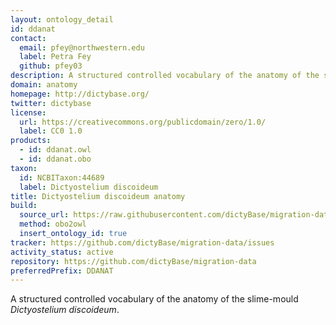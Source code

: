```yaml
---
layout: ontology_detail
id: ddanat
contact:
  email: pfey@northwestern.edu
  label: Petra Fey
  github: pfey03
description: A structured controlled vocabulary of the anatomy of the slime-mold Dictyostelium discoideum
domain: anatomy
homepage: http://dictybase.org/
twitter: dictybase
license:
  url: https://creativecommons.org/publicdomain/zero/1.0/
  label: CC0 1.0
products:
  - id: ddanat.owl
  - id: ddanat.obo
taxon:
  id: NCBITaxon:44689
  label: Dictyostelium discoideum
title: Dictyostelium discoideum anatomy
build:
  source_url: https://raw.githubusercontent.com/dictyBase/migration-data/master/ontologies/dicty_anatomy.obo
  method: obo2owl
  insert_ontology_id: true
tracker: https://github.com/dictyBase/migration-data/issues
activity_status: active
repository: https://github.com/dictyBase/migration-data
preferredPrefix: DDANAT
---
```


A structured controlled vocabulary of the anatomy of the slime-mould <i>Dictyostelium discoideum</i>.

